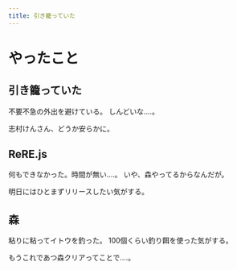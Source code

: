 ```yaml
---
title: 引き籠っていた
---
```


# やったこと

## 引き籠っていた

不要不急の外出を避けている。
しんどいな‥‥。

志村けんさん、どうか安らかに。

## ReRE.js

何もできなかった。時間が無い‥‥。
いや、森やってるからなんだが。

明日にはひとまずリリースしたい気がする。

## 森

粘りに粘ってイトウを釣った。
100個くらい釣り餌を使った気がする。

もうこれであつ森クリアってことで‥‥。
